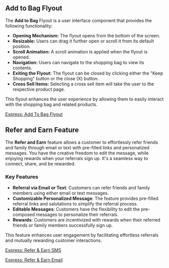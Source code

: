 ## Add to Bag Flyout

The **Add to Bag** Flyout is a user interface component that provides the following functionality:

- **Opening Mechanism:** The flyout opens from the bottom of the screen.
- **Resizable:** Users can drag it further open or scroll it from its default position.
- **Scroll Animation:** A scroll animation is applied when the flyout is opened.
- **Navigation:** Users can navigate to the shopping bag to view its contents.
- **Exiting the Flyout:** The flyout can be closed by clicking either the "Keep Shopping" button or the close (X) button.
- **Cross Sell Items:** Selecting a cross sell item will take the user to the respective product page.

This flyout enhances the user experience by allowing them to easily interact with the shopping bag and related products.

[Express: Add To Bag Flyout](https://player.vimeo.com/video/857578763?badge=0&amp;autopause=0&amp;player_id=0&amp;app_id=58479)

## Refer and Earn Feature

The **Refer and Earn** feature allows a customer to effortlessly refer friends and family through email or text with pre-filled links and personalized messages. You have the creative freedom to edit the message, while enjoying rewards when your referrals sign up. It's a seamless way to connect, share, and be rewarded.

### Key Features

- **Referral via Email or Text**: Customers can refer friends and family members using either email or text messages.
- **Customizable Personalized Message**: The feature provides pre-filled referral links and salutations to simplify the referral process.
- **Editable Messages**: Customers have the flexibility to edit the pre-composed messages to personalize their referrals.
- **Rewards**: Customers are incentivized with rewards when their referred friends or family members successfully sign up.

This feature enhances user engagement by facilitating effortless referrals and mutually rewarding customer interactions.

[Express: Refer & Earn SMS](https://player.vimeo.com/video/857612190?badge=0&amp;autopause=0&amp;player_id=0&amp;app_id=58479)

[Express: Refer & Earn Email](RAFEMAIL.MOV)

